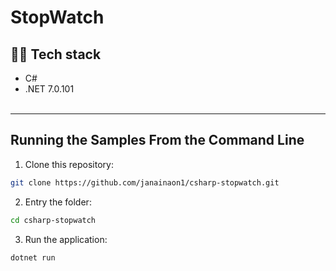 # StopWatch

## 👨‍💻 Tech stack

- C#
- .NET 7.0.101
<br /><br />
---

## Running the Samples From the Command Line

1. Clone this repository:
```bash 
git clone https://github.com/janainaon1/csharp-stopwatch.git
```

2. Entry the folder:
```bash 
cd csharp-stopwatch
```

3. Run the application:
```bash 
dotnet run 
```
